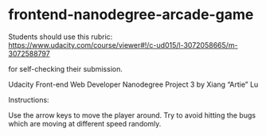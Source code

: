 frontend-nanodegree-arcade-game
===============================

Students should use this rubric: https://www.udacity.com/course/viewer#!/c-ud015/l-3072058665/m-3072588797

for self-checking their submission.

Udacity Front-end Web Developer Nanodegree Project 3 by Xiang “Artie” Lu




Instructions:

Use the arrow keys to move the player around. Try to avoid hitting the bugs which are moving at different speed randomly. 

